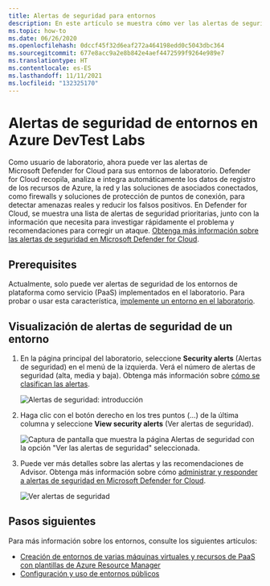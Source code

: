 ```yaml
---
title: Alertas de seguridad para entornos
description: En este artículo se muestra cómo ver las alertas de seguridad de un entorno en DevTest Labs y tomar las medidas adecuadas.
ms.topic: how-to
ms.date: 06/26/2020
ms.openlocfilehash: 0dccf45f32d6eaf272a464198edd0c5043dbc364
ms.sourcegitcommit: 677e8acc9a2e8b842e4aef4472599f9264e989e7
ms.translationtype: HT
ms.contentlocale: es-ES
ms.lasthandoff: 11/11/2021
ms.locfileid: "132325170"
---
```

# <a name="security-alerts-for-environments-in-azure-devtest-labs"></a>Alertas de seguridad de entornos en Azure DevTest Labs
Como usuario de laboratorio, ahora puede ver las alertas de Microsoft Defender for Cloud para sus entornos de laboratorio. Defender for Cloud recopila, analiza e integra automáticamente los datos de registro de los recursos de Azure, la red y las soluciones de asociados conectados, como firewalls y soluciones de protección de puntos de conexión, para detectar amenazas reales y reducir los falsos positivos. En Defender for Cloud, se muestra una lista de alertas de seguridad prioritarias, junto con la información que necesita para investigar rápidamente el problema y recomendaciones para corregir un ataque. [Obtenga más información sobre las alertas de seguridad en Microsoft Defender for Cloud](../security-center//security-center-alerts-overview.md).  


## <a name="prerequisites"></a>Prerequisites
Actualmente, solo puede ver alertas de seguridad de los entornos de plataforma como servicio (PaaS) implementados en el laboratorio. Para probar o usar esta característica, [implemente un entorno en el laboratorio](devtest-lab-create-environment-from-arm.md). 

## <a name="view-security-alerts-for-an-environment"></a>Visualización de alertas de seguridad de un entorno

1. En la página principal del laboratorio, seleccione **Security alerts** (Alertas de seguridad) en el menú de la izquierda. Verá el número de alertas de seguridad (alta, media y baja). Obtenga más información sobre [cómo se clasifican las alertas](../security-center/security-center-alerts-overview.md#how-are-alerts-classified).

    ![Alertas de seguridad: introducción](./media/environment-security-alerts/security-alerts-overview-page.png)
2. Haga clic con el botón derecho en los tres puntos (...) de la última columna y seleccione **View security alerts** (Ver alertas de seguridad). 

    ![Captura de pantalla que muestra la página Alertas de seguridad con la opción "Ver las alertas de seguridad" seleccionada.](./media/environment-security-alerts/view-security-alerts-menu.png)
    
3. Puede ver más detalles sobre las alertas y las recomendaciones de Advisor. Obtenga más información sobre cómo [administrar y responder a alertas de seguridad en Microsoft Defender for Cloud](../security-center/security-center-managing-and-responding-alerts.md).

    ![Ver alertas de seguridad](./media/environment-security-alerts/advisor-recommendations.png)


## <a name="next-steps"></a>Pasos siguientes
Para más información sobre los entornos, consulte los siguientes artículos:

- [Creación de entornos de varias máquinas virtuales y recursos de PaaS con plantillas de Azure Resource Manager](devtest-lab-create-environment-from-arm.md)
- [Configuración y uso de entornos públicos](devtest-lab-configure-use-public-environments.md)
